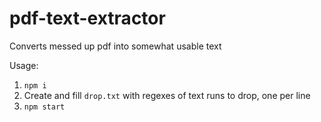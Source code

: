 # pdf-text-extractor

Converts messed up pdf into somewhat usable text

Usage:

1) `npm i`
2) Create and fill `drop.txt` with regexes of text runs to drop, one per line
3) `npm start`
